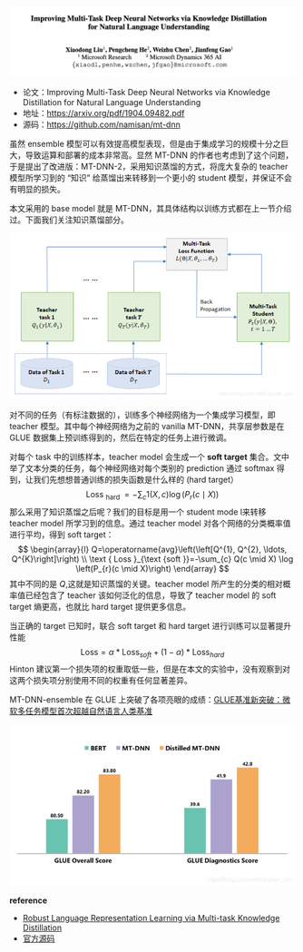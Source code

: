 ![](../../../pics/MT-DNN-2.0/mt-dnn-2.0-1.jpeg)

- 论文：Improving Multi-Task Deep Neural Networks via Knowledge Distillation for Natural Language Understanding
- 地址：https://arxiv.org/pdf/1904.09482.pdf
- 源码：https://github.com/namisan/mt-dnn

虽然 ensemble 模型可以有效提高模型表现，但是由于集成学习的规模十分之巨大，导致运算和部署的成本非常高。显然 MT-DNN 的作者也考虑到了这个问题，于是提出了改进版：MT-DNN-2，采用知识蒸馏的方式，将庞大复杂的 teacher 模型所学习到的 “知识” 给蒸馏出来转移到一个更小的 student 模型，并保证不会有明显的损失。

本文采用的 base model 就是 MT-DNN，其具体结构以训练方式都在上一节介绍过。下面我们关注知识蒸馏部分。

![](../../../pics/MT-DNN-2.0/mt-dnn-2.0-2.jpeg)

对不同的任务（有标注数据的），训练多个神经网络为一个集成学习模型，即 teacher 模型。其中每个神经网络为之前的 vanilla MT-DNN，共享层参数是在 GLUE 数据集上预训练得到的，然后在特定的任务上进行微调。

对每个 task 中的训练样本，teacher model 会生成一个 **soft target** 集合。文中举了文本分类的任务，每个神经网络对每个类别的 prediction 通过 softmax 得到，让我们先想想普通训练的损失函数是什么样的 (hard target）
$$
\text { Loss }_{\text {hard }}=-\sum_{c} 1(X, c) \log \left(P_{r}(c \mid X)\right)
$$
那么采用了知识蒸馏之后呢？我们的目标是用一个 student mode l来转移 teacher model 所学习到的信息。通过 teacher model 对各个网络的分类概率值进行平均，得到 soft target：
$$
\begin{array}{l}
Q=\operatorname{avg}\left(\left[Q^{1}, Q^{2}, \ldots, Q^{K}\right]\right) \\
\text { Loss }_{\text {soft }}=-\sum_{c} Q(c \mid X) \log \left(P_{r}(c \mid X)\right)
\end{array}
$$
其中不同的是 $Q$,这就是知识蒸馏的关键。teacher model 所产生的分类的相对概率值已经包含了 teacher 该如何泛化的信息，导致了 teacher model 的 soft target 熵更高，也就比 hard target 提供更多信息。

当正确的 target 已知时，联合 soft target 和 hard target 进行训练可以显著提升性能 
$$
\text{Loss} = \alpha * \text{Loss}_{soft} + (1 - \alpha) * \text{Loss}_{hard}
$$
Hinton 建议第一个损失项的权重取低一些，但是在本文的实验中，没有观察到对这两个损失项分别使用不同的权重有任何显著差异。

MT-DNN-ensemble 在 GLUE 上突破了各项亮眼的成绩：[GLUE基准新突破：微软多任务模型首次超越自然语言人类基准](https://zhuanlan.zhihu.com/p/68602190) 

![](../../../pics/MT-DNN-2.0/mt-dnn-2.0-3.jpeg)

**reference**

- [Robust Language Representation Learning via Multi-task Knowledge Distillation](https://www.microsoft.com/en-us/research/blog/robust-language-representation-learning-via-multi-task-knowledge-distillation/)
- [官方源码](https://github.com/namisan/mt-dnn)